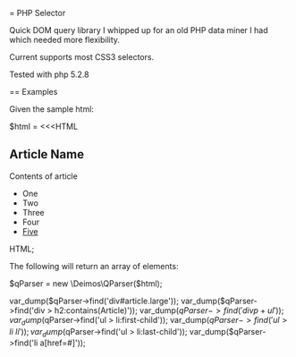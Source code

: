 
= PHP Selector

Quick DOM query library I whipped up for an old
PHP data miner I had which needed more flexibility.

Current supports most CSS3 selectors.

Tested with php 5.2.8

== Examples

Given the sample html:

  $html = <<<HTML
    <div id="article" class="block large">
      <h2>Article Name</h2>
      <p>Contents of article</p>
      <ul>
        <li>One</li>
        <li>Two</li>
        <li>Three</li>
        <li>Four</li>
        <li><a href="#">Five</a></li>
      </ul>
    </div>
  HTML;
  
The following will return an array of elements:

  $qParser = new \Deimos\QParser($html);

  var_dump($qParser->find('div#article.large'));
  var_dump($qParser->find('div > h2:contains(Article)'));
  var_dump($qParser->find('div p + ul'));
  var_dump($qParser->find('ul > li:first-child'));
  var_dump($qParser->find('ul > li ~ li'));
  var_dump($qParser->find('ul > li:last-child'));
  var_dump($qParser->find('li a[href=#]'));